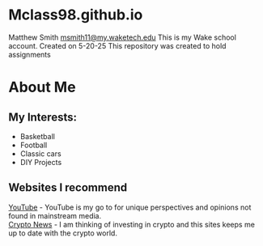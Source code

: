 # Mclass98.github.io

Matthew Smith 
msmith11@my.waketech.edu
This is my Wake school account. Created on 5-20-25
This repository was created to hold assignments
# About Me
## My Interests: 
* Basketball 
* Football 
* Classic cars 
* DIY Projects
## Websites I recommend
[YouTube](https://www.youtube.com) - YouTube is my go to for unique perspectives and opinions not found in mainstream media.  
[Crypto News](https://cryptonews.com) - I am thinking of investing in crypto and this sites keeps me up to date with the crypto world.